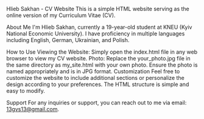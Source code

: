 Hlieb Sakhan - CV Website
This is a simple HTML website serving as the online version of my Curriculum Vitae (CV).

About Me
I'm Hlieb Sakhan, currently a 19-year-old student at KNEU (Kyiv National Economic University). I have proficiency in multiple languages including English, German, Ukrainian, and Polish.

How to Use
Viewing the Website:
Simply open the index.html file in any web browser to view my CV website.
Photo:
Replace the your_photo.jpg file in the same directory as my_site.html with your own photo.
Ensure the photo is named appropriately and is in JPG format.
Customization
Feel free to customize the website to include additional sections or personalize the design according to your preferences. The HTML structure is simple and easy to modify.

Support
For any inquiries or support, you can reach out to me via email: 13gvs13@gmail.com.

